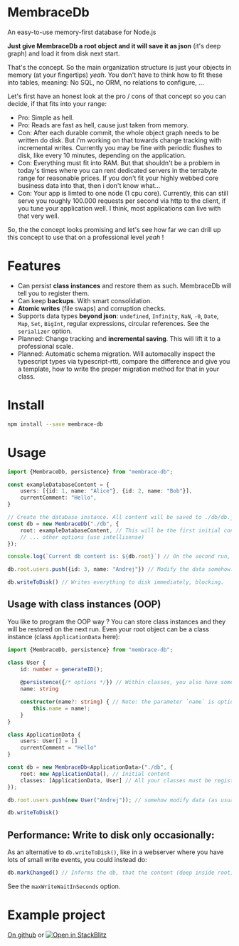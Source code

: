 # MembraceDb
An easy-to-use memory-first database for Node.js

**Just give MembraceDb a root object and it will save it as json** (it's deep graph) and load it from disk next start.

That's the concept. So the main organization structure is just your objects in memory (at your fingertips) *yeah*. You don't have to think how to fit these into tables, meaning: No SQL, no ORM, no relations to configure, ...

Let's first have an honest look at the pro / cons of that concept so you can decide, if that fits into your range:
- Pro: Simple as hell.
- Pro: Reads are fast as hell, cause just taken from memory.
- Con: After each durable commit, the whole object graph needs to be written do disk. But i'm working on that towards change tracking with incremental writes. Currently you may be fine with periodic flushes to disk, like every  10 minutes, depending on the application.
- Con: Everything must fit into RAM. But that shouldn't be a problem in today's times where you can rent dedicated servers in the terrabyte range for reasonable prices. If you don't fit your highly webbed core business data into that, then i don't know what...
- Con: Your app is limted to one node (1 cpu core). Currently, this can still serve you roughly 100.000 requests per second via http to the client, if you tune your application well. I think, most applications can live with that very well.

So, the the concept looks promising and let's see how far we can drill up this concept to use that on a professional level *yeah* !

# Features

- Can persist **class instances** and restore them as such. MembraceDb will tell you to register them.
- Can keep **backups**. With smart consolidation.
- **Atomic writes** (file swaps) and corruption checks.
- Supports data types **beyond json**: `undefined`, `Infinity`, `NaN`, `-0`, `Date`, `Map`, `Set`, `BigInt`, regular expressions, circular references. See the `serializer` option.
- Planned: Change tracking and **incremental saving**. This will lift it to a professional scale.
- Planned: Automatic schema migration. Will automacally inspect the typescript types via typescript-rtti, compare the difference and give you a template, how to write the proper migration method for that in your class.
   

# Install

````bash
npm install --save membrace-db
````

# Usage

````typescript
import {MembraceDb, persistence} from "membrace-db";

const exampleDatabaseContent = {
    users: [{id: 1, name: "Alice"}, {id: 2, name: "Bob"}],
    currentComment: "Hello",
}

// Create the database instance. All content will be saved to ./db/db.json:
const db = new MembraceDb("./db", {
    root: exampleDatabaseContent, // This will be the first initial content, if no database file was created yet.
    // ... other options (use intellisense)
});

console.log(`Current db content is: ${db.root}`) // On the second run, you will also see Andrej here

db.root.users.push({id: 3, name: "Andrej"}) // Modify the data somehow.

db.writeToDisk() // Writes everything to disk immediately, blocking.

````



## Usage with class instances (OOP)
You like to program the OOP way ? You can store class instances and they will be restored on the next run.
Even your root object can be a class instance (class `ApplicationData` here):

````typescript
import {MembraceDb, persistence} from "membrace-db";

class User {
    id: number = generateID();
    
    @persistence({/* options */}) // Within classes, you also have some options here, like non-persistent/transient fields. Use IntelliSense.
    name: string

    constructor(name?: string) { // Note: the parameter `name` is optional. You must give MembraceDb the chance to call the constructor with **no arguments** when it restores from disk.
        this.name = name!;
    }
}

class ApplicationData {
    users: User[] = []
    currentComment = "Hello"
}

const db = new MembraceDb<ApplicationData>("./db", {
    root: new ApplicationData(), // Initial content
    classes: [ApplicationData, User] // All your classes must be registed here, so MembraceDb knows, how to restore them from disk.
});

db.root.users.push(new User("Andrej")); // somehow modify data (as usual)

db.writeToDisk()

````


## Performance: Write to disk only occasionally:
As an alternative to `db.writeToDisk()`, like in a webserver where you have lots of small write events, you could instead do:
````typescript
db.markChanged() // Informs the db, that the content (deep inside root) has changed. It will soon write it to disk.
````

See the `maxWriteWaitInSeconds` option.

# Example project

[On github](https://github.com/bogeeee/membrace-db/tree/1.x/example) or  [![Open in StackBlitz](https://developer.stackblitz.com/img/open_in_stackblitz.svg)](https://stackblitz.com/fork/github/bogeeee/membrace-db/tree/1.x/example?title=MembraceDb%20example&file=index.ts) 
